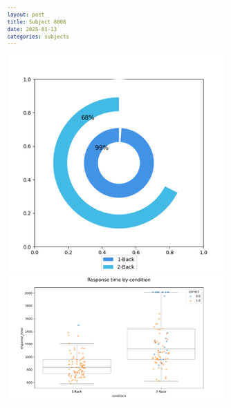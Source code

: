 ```yaml
---
layout: post
title: Subject 8008
date: 2025-01-13
categories: subjects
---
```


![](data/8008/run-9/8008_accuracy_by_condition.png)
![](data/8008/run-9/8008_response_time_by_condition.png)
